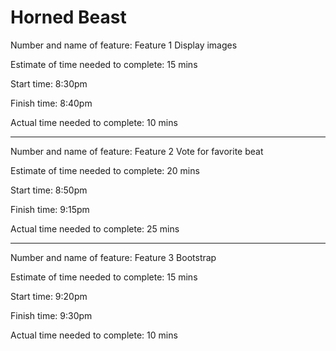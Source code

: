 # Horned Beast

Number and name of feature: Feature 1 Display images

Estimate of time needed to complete: 15 mins

Start time: 8:30pm

Finish time: 8:40pm

Actual time needed to complete: 10 mins

---

Number and name of feature: Feature 2 Vote for favorite beat

Estimate of time needed to complete: 20 mins

Start time: 8:50pm

Finish time: 9:15pm

Actual time needed to complete: 25 mins

---


Number and name of feature: Feature 3 Bootstrap

Estimate of time needed to complete: 15 mins

Start time: 9:20pm

Finish time: 9:30pm

Actual time needed to complete: 10 mins
